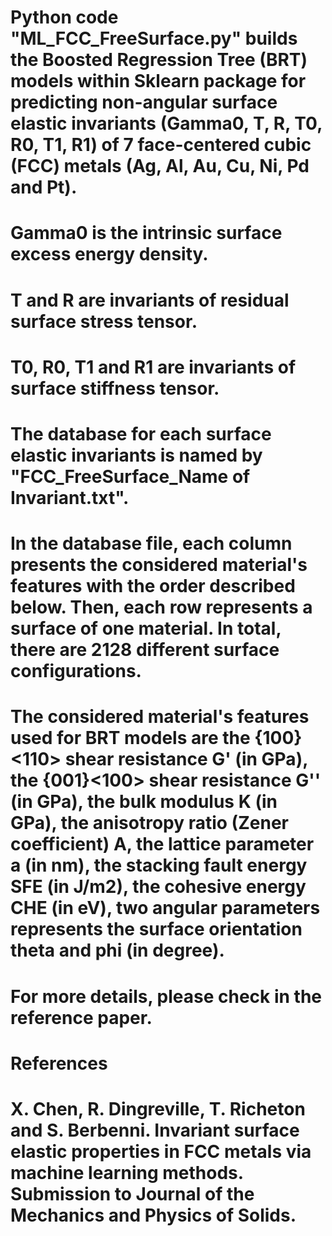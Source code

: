 # Python code "ML_FCC_FreeSurface.py" builds the Boosted Regression Tree (BRT) models within Sklearn package for predicting non-angular surface elastic invariants (Gamma0, T, R, T0, R0, T1, R1) of 7 face-centered cubic (FCC) metals (Ag, Al, Au, Cu, Ni, Pd and Pt). 

# Gamma0 is the intrinsic surface excess energy density. 
# T and R are invariants of residual surface stress tensor.
# T0, R0, T1 and R1 are invariants of surface stiffness tensor.

# The database for each surface elastic invariants is named by "FCC_FreeSurface_Name of Invariant.txt".

# In the database file, each column presents the considered material's features with the order described below. Then, each row represents a surface of one material. In total, there are 2128 different surface configurations.

# The considered material's features used for BRT models are the {100}<110> shear resistance G' (in GPa), the {001}<100> shear resistance G'' (in GPa), the bulk modulus K (in GPa), the anisotropy ratio (Zener coefficient) A, the lattice parameter a (in nm), the stacking fault energy SFE (in J/m2), the cohesive energy CHE (in eV), two angular parameters represents the surface orientation theta and phi (in degree).

# For more details, please check in the reference paper.

# References
# X. Chen, R. Dingreville, T. Richeton and S. Berbenni. Invariant surface elastic properties in FCC metals via machine learning methods. Submission to Journal of the Mechanics and Physics of Solids. 
